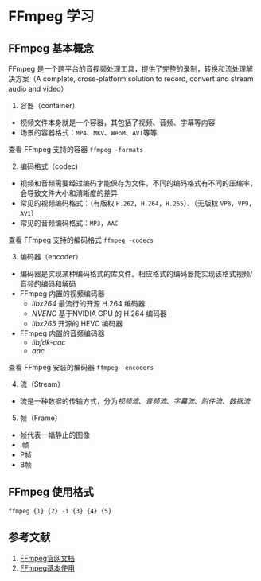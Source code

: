 # FFmpeg 学习

## FFmpeg 基本概念

FFmpeg 是一个跨平台的音视频处理工具，提供了完整的录制，转换和流处理解决方案（A complete, cross-platform solution to record, convert and stream audio and video）

1. 容器（container）

- 视频文件本身就是一个容器，其包括了视频、音频、字幕等内容
- 场景的容器格式：`MP4`、`MKV`、`WebM`、`AVI`等等

查看 FFmpeg 支持的容器 `ffmpeg -formats`

2. 编码格式（codec)

- 视频和音频需要经过编码才能保存为文件，不同的编码格式有不同的压缩率，会导致文件大小和清晰度的差异
- 常见的视频编码格式：（有版权 `H.262`，`H.264`，`H.265`）、（无版权 `VP8`，`VP9`，`AV1`）
- 常见的音频编码格式：`MP3`，`AAC`

查看 FFmpeg 支持的编码格式 `ffmpeg -codecs`

3. 编码器（encoder）

- 编码器是实现某种编码格式的库文件。相应格式的编码器能实现该格式视频/音频的编码和解码
- FFmpeg 内置的视频编码器
  - *libx264* 最流行的开源 H.264 编码器
  - *NVENC* 基于NVIDIA GPU 的 H.264 编码器
  - *libx265* 开源的 HEVC 编码器
- FFmpeg 内置的音频编码器 
  - *libfdk-aac*
  - *aac*

查看 FFmpeg 安装的编码器 `ffmpeg -encoders`

4. 流（Stream）

- 流是一种数据的传输方式，分为*视频流*、*音频流*、*字幕流*、*附件流*、*数据流*

5. 帧（Frame）

- 帧代表一幅静止的图像
- I帧
- P帧
- B帧

## FFmpeg 使用格式

`ffmpeg {1} {2} -i {3} {4} {5}`



## 参考文献

1. [FFmpeg官网文档](https://ffmpeg.org/documentation.html)
2. [FFmpeg基本使用](https://www.ruanyifeng.com/blog/2020/01/ffmpeg.html)